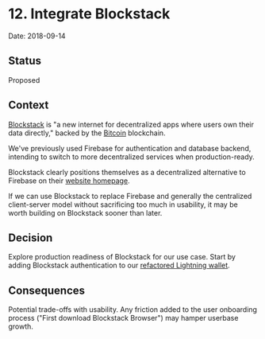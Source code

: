 # 12. Integrate Blockstack

Date: 2018-09-14

## Status

Proposed

## Context

[Blockstack](https://blockstack.org/) is "a new internet for decentralized apps where users own their data directly," backed by the [Bitcoin](0002-integrate-bitcoin.md) blockchain.

We've previously used Firebase for authentication and database backend, intending to switch to more decentralized services when production-ready.

Blockstack clearly positions themselves as a decentralized alternative to Firebase on their [website homepage](https://blockstack.org/).

If we can use Blockstack to replace Firebase and generally the centralized client-server model without sacrificing too much in usability, it may be worth building on Blockstack sooner than later.

## Decision

Explore production readiness of Blockstack for our use case. Start by adding Blockstack authentication to our [refactored Lightning wallet](0004-fork-lightning-app.md).

## Consequences

Potential trade-offs with usability. Any friction added to the user onboarding process ("First download Blockstack Browser") may hamper userbase growth.

